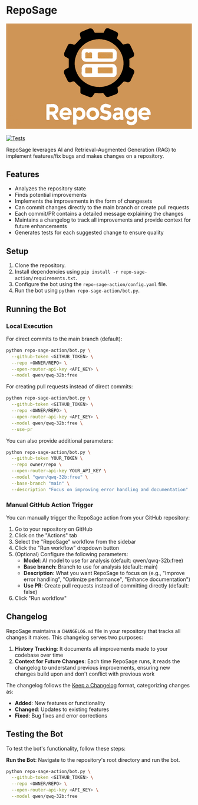 # RepoSage

![Logo](resources/reposage.png)

[![Tests](https://github.com/hgosansn/reposage/actions/workflows/repo-sage.yml/badge.svg)](https://github.com/hgosansn/reposage/actions/workflows/repo-sage.yml)

RepoSage leverages AI and Retrieval-Augmented Generation (RAG) to implement features/fix bugs and makes changes on a repository.


## Features

- Analyzes the repository state
- Finds potential improvements
- Implements the improvements in the form of changesets
- Can commit changes directly to the main branch or create pull requests
- Each commit/PR contains a detailed message explaining the changes
- Maintains a changelog to track all improvements and provide context for future enhancements
- Generates tests for each suggested change to ensure quality

## Setup

1. Clone the repository.
2. Install dependencies using `pip install -r repo-sage-action/requirements.txt`.
3. Configure the bot using the `repo-sage-action/config.yaml` file.
4. Run the bot using `python repo-sage-action/bot.py`.

## Running the Bot

### Local Execution

For direct commits to the main branch (default):

```sh
python repo-sage-action/bot.py \
  --github-token <GITHUB_TOKEN> \
  --repo <OWNER/REPO> \
  --open-router-api-key <API_KEY> \
  --model qwen/qwq-32b:free
```

For creating pull requests instead of direct commits:

```sh
python repo-sage-action/bot.py \
  --github-token <GITHUB_TOKEN> \
  --repo <OWNER/REPO> \
  --open-router-api-key <API_KEY> \
  --model qwen/qwq-32b:free \
  --use-pr
```

You can also provide additional parameters:

```sh
python repo-sage-action/bot.py \
  --github-token YOUR_TOKEN \
  --repo owner/repo \
  --open-router-api-key YOUR_API_KEY \
  --model "qwen/qwq-32b:free" \
  --base-branch "main" \
  --description "Focus on improving error handling and documentation"
```

### Manual GitHub Action Trigger

You can manually trigger the RepoSage action from your GitHub repository:

1. Go to your repository on GitHub
2. Click on the "Actions" tab
3. Select the "RepoSage" workflow from the sidebar
4. Click the "Run workflow" dropdown button
5. (Optional) Configure the following parameters:
   - **Model**: AI model to use for analysis (default: qwen/qwq-32b:free)
   - **Base branch**: Branch to use for analysis (default: main)
   - **Description**: What you want RepoSage to focus on (e.g., "Improve error handling", "Optimize performance", "Enhance documentation")
   - **Use PR**: Create pull requests instead of committing directly (default: false)
6. Click "Run workflow"

## Changelog

RepoSage maintains a `CHANGELOG.md` file in your repository that tracks all changes it makes. This changelog serves two purposes:

1. **History Tracking**: It documents all improvements made to your codebase over time
2. **Context for Future Changes**: Each time RepoSage runs, it reads the changelog to understand previous improvements, ensuring new changes build upon and don't conflict with previous work

The changelog follows the [Keep a Changelog](https://keepachangelog.com/) format, categorizing changes as:
- **Added**: New features or functionality
- **Changed**: Updates to existing features
- **Fixed**: Bug fixes and error corrections

## Testing the Bot

To test the bot's functionality, follow these steps:

**Run the Bot**: Navigate to the repository's root directory and run the bot.

```sh
python repo-sage-action/bot.py \
  --github-token <GITHUB_TOKEN> \
  --repo <OWNER/REPO> \
  --open-router-api-key <API_KEY> \
  --model qwen/qwq-32b:free
```

